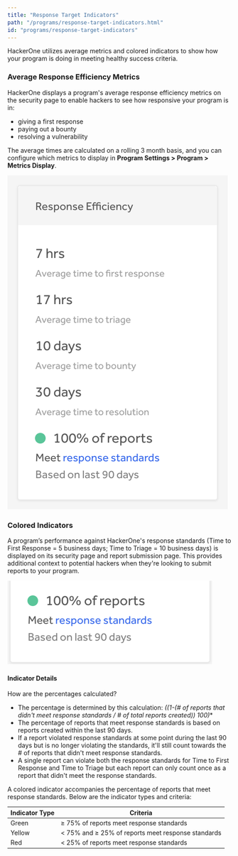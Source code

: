 ```yaml
---
title: "Response Target Indicators"
path: "/programs/response-target-indicators.html"
id: "programs/response-target-indicators"
---
```


<style>
.contents {
  margin-left: 1.45rem;
  margin-right: 1.45rem;
  border-radius: 0.3em;
  width: 60%;
}
</style>

HackerOne utilizes average metrics and colored indicators to show how your program is doing in meeting healthy success criteria.

### Average Response Efficiency Metrics

HackerOne displays a program's average response efficiency metrics on the security page to enable hackers to see how responsive your program is in:
* giving a first response
* paying out a bounty
* resolving a vulnerability

The average times are calculated on a rolling 3 month basis, and you can configure which metrics to display in **Program Settings > Program > Metrics Display**.

![response-sla-indicator-1](./images/response-indicators-1.png)

### Colored Indicators

A program’s performance against HackerOne's response standards (Time to First Response = 5 business days; Time to Triage = 10 business days) is displayed on its security page and report submission page. This provides additional context to potential hackers when they're looking to submit reports to your program.

![response-sla-indicator-2](./images/response-indicator-2.png)

#### Indicator Details
How are the percentages calculated? 
* The percentage is determined by this calculation: **((1-(# of reports that didn't meet response standards / # of total reports created))* 100)**
* The percentage of reports that meet response standards is based on reports created within the last 90 days. 
* If a report violated response standards at some point during the last 90 days but is no longer violating the standards, it'll still count towards the # of reports that didn't meet response standards.
* A single report can violate both the response standards for Time to First Response and Time to Triage but each report can only count once as a report that didn't meet the response standards. 

A colored indicator accompanies the percentage of reports that meet response standards. Below are the indicator types and criteria:

Indicator Type | Criteria
-------------- | ----------
Green | ≥ 75% of reports meet response standards
Yellow | < 75% and ≥ 25% of reports meet response standards
Red | < 25% of reports meet response standards
